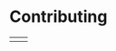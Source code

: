 <!--
  DO NOT EDIT THIS FILE DIRECTLY!
  It is generated by djockey.
-->
# Contributing






|  |  |
| - | - |
|  |  |